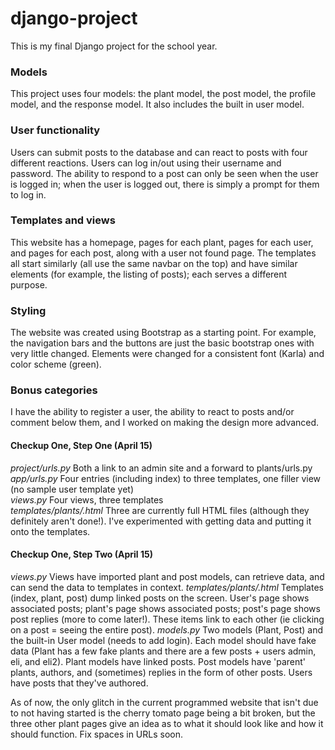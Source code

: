 # django-project
This is my final Django project for the school year.

### Models
This project uses four models: the plant model, the post model, the profile model, and the response model. It also includes the built in user model.

### User functionality
Users can submit posts to the database and can react to posts with four different reactions. Users can log in/out using their username and password. The ability to respond to a post can only be seen when the user is logged in; when the user is logged out, there is simply a prompt for them to log in.

### Templates and views
This website has a homepage, pages for each plant, pages for each user, and pages for each post, along with a user not found page. The templates all start similarly (all use the same navbar on the top) and have similar elements (for example, the listing of posts); each serves a different purpose.

### Styling
The website was created using Bootstrap as a starting point. For example, the navigation bars and the buttons are just the basic bootstrap ones with very little changed. Elements were changed for a consistent font (Karla) and color scheme (green).

### Bonus categories
I have the ability to register a user, the ability to react to posts and/or comment below them, and I worked on making the design more advanced.

#### Checkup One, Step One (April 15)
*project/urls.py* Both a link to an admin site and a forward to plants/urls.py <br />
*app/urls.py* Four entries (including index) to three templates, one filler view (no sample user template yet) <br />
*views.py* Four views, three templates <br />
*templates/plants/.html* Three are currently full HTML files (although they definitely aren't done!). I've experimented with getting data and putting it onto the templates.

#### Checkup One, Step Two (April 15)
*views.py* Views have imported plant and post models, can retrieve data, and can send the data to templates in context.
*templates/plants/.html* Templates (index, plant, post) dump linked posts on the screen. User's page shows associated posts; plant's page shows associated posts; post's page shows post replies (more to come later!). These items link to each other (ie clicking on a post = seeing the entire post).
*models.py* Two models (Plant, Post) and the built-in User model (needs to add login). Each model should have fake data (Plant has a few fake plants and there are a few posts + users admin, eli, and eli2). Plant models have linked posts. Post models have 'parent' plants, authors, and (sometimes) replies in the form of other posts. Users have posts that they've authored.

As of now, the only glitch in the current programmed website that isn't due to not having started is the cherry tomato page being a bit broken, but the three other plant pages give an idea as to what it should look like and how it should function. Fix spaces in URLs soon.
